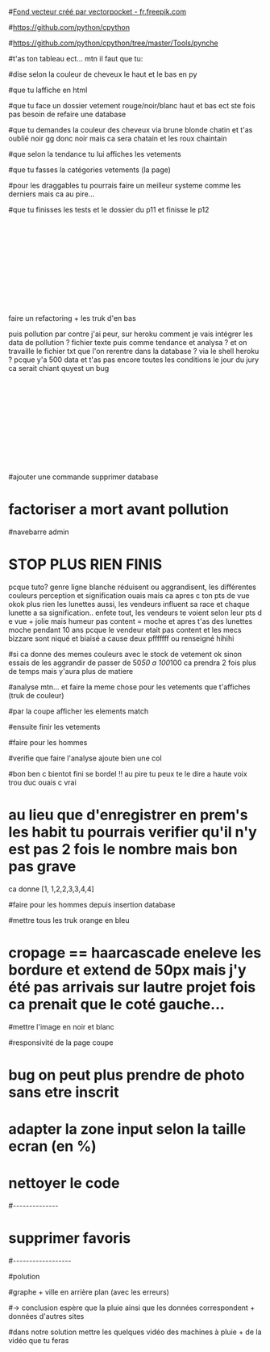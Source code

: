 
#<a href="https://fr.freepik.com/photos-vecteurs-libre/fond">Fond vecteur créé par vectorpocket - fr.freepik.com</a>

#https://github.com/python/cpython

#https://github.com/python/cpython/tree/master/Tools/pynche

#t'as ton tableau ect... mtn il faut que tu:

#dise selon la couleur de cheveux le haut et le bas en py

#que tu laffiche en html


#que tu face un dossier vetement rouge/noir/blanc haut et bas ect ste fois pas besoin de refaire une database

#que tu demandes la couleur des cheveux via brune blonde chatin et t'as oublié noir gg donc noir mais ca sera chatain et les roux chaintain

#que selon la tendance tu lui affiches les vetements

#que tu fasses la catégories vetements (la page)

#pour les draggables tu pourrais faire un meilleur systeme comme les derniers mais ca au pire...

#que tu finisses les tests et le dossier du p11 et finisse le p12

<br><br><br><br><br><br><br><br><br><br>

faire un refactoring + les truk d'en bas

puis pollution par contre j'ai peur, sur heroku comment je vais intégrer les data de pollution ? fichier texte puis comme tendance et analysa ? et on travaille le fichier txt que l'on rerentre dans la database ? via le shell heroku ? pcque y'a 500 data et t'as pas encore toutes les conditions le jour du jury ca serait chiant quyest un bug


<br><br><br><br><br><br><br><br><br><br>

#ajouter une commande supprimer database

# factoriser a mort avant pollution

#navebarre admin

# STOP PLUS RIEN FINIS

pcque tuto? genre ligne blanche réduisent ou aggrandisent, les différentes couleurs perception et signification ouais mais ca apres c ton pts de vue okok plus rien les lunettes aussi, les vendeurs influent sa race et chaque lunette a sa signification.. enfete tout, les vendeurs te voient selon leur pts d e vue + jolie mais humeur pas content = moche et apres t'as des lunettes moche pendant 10 ans pcque le vendeur etait pas content et les mecs bizzare sont niqué et biaisé a cause deux pfffffff ou renseigné hihihi

#si ca donne des memes couleurs avec le stock de vetement ok sinon essais de les aggrandir de passer de 50*50 a 100*100 ca prendra 2 fois plus de temps mais y'aura plus de matiere

#analyse mtn... et faire la meme chose pour les vetements que t'affiches (truk de couleur)

#par la coupe afficher les elements match

#ensuite finir les vetements

#faire pour les hommes

#verifie que faire l'analyse ajoute bien une col

#bon ben c bientot fini se bordel !! au pire tu peux te le dire a haute voix trou duc ouais c vrai

# au lieu que d'enregistrer en prem's les habit tu pourrais verifier qu'il n'y est pas 2 fois le nombre mais bon pas grave

ca donne [1, 1,2,2,3,3,4,4] 


#faire pour les hommes depuis insertion database 

#mettre tous les truk orange en bleu




# cropage == haarcascade eneleve les bordure et extend de 50px mais j'y été pas arrivais sur lautre projet fois ca prenait que le coté gauche...

#mettre l'image en noir et blanc


#responsivité de la page coupe

# bug on peut plus prendre de photo sans etre inscrit

# adapter la zone input selon la taille ecran (en %)

# nettoyer le code









#--------------



# supprimer favoris



#------------------
























#polution


#graphe + ville en arrière plan (avec les erreurs) 

 #-> conclusion espère que la pluie ainsi que les données correspondent + données d'autres sites
  
#dans notre solution mettre les quelques vidéo des machines à pluie + de la vidéo que tu feras

